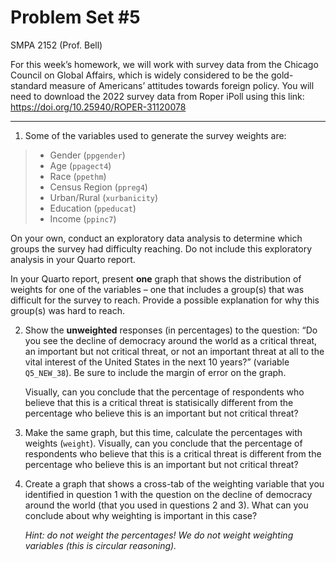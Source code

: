 # Problem Set \#5
SMPA 2152 (Prof. Bell)

For this week’s homework, we will work with survey data from the Chicago
Council on Global Affairs, which is widely considered to be the
gold-standard measure of Americans’ attitudes towards foreign policy.
You will need to download the 2022 survey data from Roper iPoll using
this link: <https://doi.org/10.25940/ROPER-31120078>

------------------------------------------------------------------------

1.  Some of the variables used to generate the survey weights are:

> - Gender (`ppgender`)
> - Age (`ppagect4`)
> - Race (`ppethm`)
> - Census Region (`ppreg4`)
> - Urban/Rural (`xurbanicity`)
> - Education (`ppeducat`)
> - Income (`ppinc7`)

On your own, conduct an exploratory data analysis to determine which
groups the survey had difficulty reaching. Do not include this
exploratory analysis in your Quarto report.

In your Quarto report, present **one** graph that shows the distribution
of weights for one of the variables – one that includes a group(s) that
was difficult for the survey to reach. Provide a possible explanation
for why this group(s) was hard to reach.

2.  Show the **unweighted** responses (in percentages) to the question:
    “Do you see the decline of democracy around the world as a critical
    threat, an important but not critical threat, or not an important
    threat at all to the vital interest of the United States in the next
    10 years?” (variable `Q5_NEW_38`). Be sure to include the margin of
    error on the graph.

    Visually, can you conclude that the percentage of respondents who
    believe that this is a critical threat is statisically different
    from the percentage who believe this is an important but not
    critical threat?

3.  Make the same graph, but this time, calculate the percentages with
    weights (`weight`). Visually, can you conclude that the percentage
    of respondents who believe that this is a critical threat is
    different from the percentage who believe this is an important but
    not critical threat?

4.  Create a graph that shows a cross-tab of the weighting variable that
    you identified in question 1 with the question on the decline of
    democracy around the world (that you used in questions 2 and 3).
    What can you conclude about why weighting is important in this case?

    *Hint: do not weight the percentages! We do not weight weighting
    variables (this is circular reasoning).*
